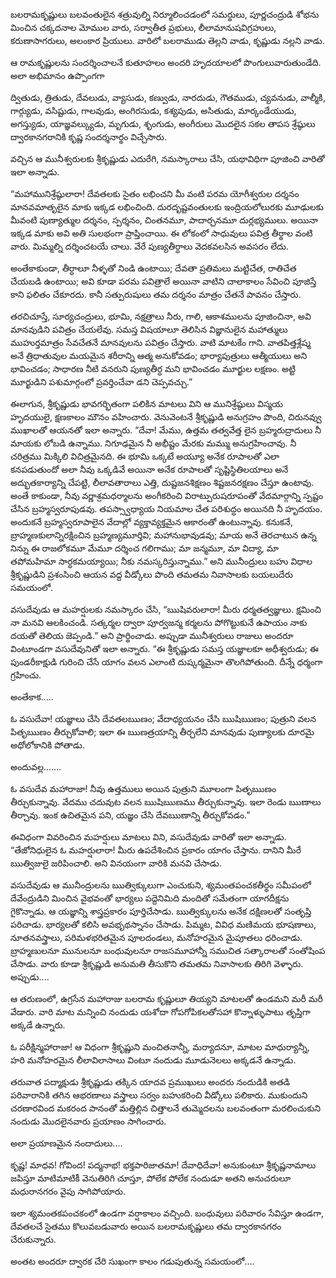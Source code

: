 ﻿బలరామకృష్ణులు బలవంతులైన శత్రువుల్ని నిర్మూలించడంలో సమర్థులు, పూర్ణచంద్రుడి శోభను మించిన చక్కదనాల మోముల వారు, సర్వాతీత ప్రభులు, లీలామానుషవిగ్రహులు, కరుణాసాగరులు, అలంకార ప్రియులు. వారిలో బలరాముడు తెల్లని వాడు, కృష్ణుడు నల్లని వాడు. 

ఆ రామకృష్ణులను సందర్శించాలనే కుతూహలం అందరి హృదయాలలో పొంగులువారుతుండేది. అలా అభిమానం ఉప్పొంగగా 

ద్వితుడు, త్రితుడు, దేవలుడు, వ్యాసుడు, కణ్వుడు, నారదుడు, గౌతముడు, చ్యవనుడు, వాల్మీకి, గార్గ్యుడు, వసిష్టుడు, గాలవుడు, అంగిరసుడు, కశ్యపుడు, అసితుడు, మార్కండేయుడు, అగస్త్యుడు, యాజ్ఞవల్క్యుడు, మృగుడు, శృంగుడు, అంగీరులు మొదలైన సకల తాపస శ్రేష్ఠులు ద్వారకానగరానికి కృష్ణ సందర్శనార్థం విచ్చేసారు. 

వచ్చిన ఆ మునీశ్వరులకు శ్రీకృష్ణుడు ఎదురేగి, నమస్కారాలు చేసి, యథావిధిగా పూజించి వారితో ఇలా అన్నాడు. 

“మహామునిశ్రేష్ఠులారా! దేవతలకు సైతం లభించని మీ వంటి పరమ యోగీశ్వరుల దర్శనం మానవమాతృలైన మాకు ఇక్కడ లభించింది. దురదృష్టవంతులకు ఇంద్రియలోలురకు మూఢులకు మీవంటి పుణ్యాత్ముల దర్శనం, స్పర్శనం, చింతనమూ, పాదార్చనమూ దుర్లభ్యములు. అయినా ఇక్కడ మాకు అవి అతి సులభంగా ప్రాప్తించాయి. ఈ లోకంలో సాధువులు పవిత్ర తీర్థాల వంటి వారు. మిమ్మల్ని దర్శించటయే చాలు. వేరే పుణ్యతీర్ధాలు వెదకవలసిన అవసరం లేదు. 

అంతేకాకుండా, తీర్ధాలూ నీళ్ళతో నిండి ఉంటాయి; దేవతా ప్రతిమలు మట్టిచేత, రాతిచేత చేయబడి ఉంటాయి; అవి కూడా పరమ పవిత్రాలే అయినా వాటిని చాలాకాలం సేవించి పూజిస్తే కాని ఫలితం చేకూరదు. కానీ సత్పురుషులు తమ దర్శనం మాత్రం చేతనే పావనం చేస్తారు. 

తరచిచూస్తే, సూర్యచంద్రులు, భూమి, నక్షత్రాలు నీరు, గాలి, ఆకాశములను పూజించినా, అవి మానవుడిని పవిత్రం చేయలేవు. సమస్త విషయాలూ తెలిసిన విజ్ఞానులైన మహాత్ములు ముహుర్తమాత్రం సేవచేతనే మానవులను పవిత్రం చేస్తారు. వాటి మాటకేం గాని. వాతపిత్తశ్లేష్మ అనే త్రిధాతువుల మయమైన శరీరాన్ని ఆత్మ అనుకోవడం; భార్యాపుత్రులు ఆత్మీయులు అని భావించడం; సాధారణ నీటి వనరుని పుణ్యతీర్ధ మని భావించడం మూర్ఖుల లక్షణం. అట్టి మూర్ఖుడిని పశుమార్గంలో ప్రవర్తించేవా డని చెప్పవచ్చు.” 

ఈలాగున, శ్రీకృష్ణుడు భావగర్భితంగా పలికిన మాటలు విని ఆ మునిశ్రేష్ఠులు విస్మయ హృదయులై, క్షణకాలం మౌనం వహించారు. వెనువెంటనే శ్రీకృష్ణుడి అనుగ్రహం పొంది, చిరునవ్వు ముఖాలతో ఆయనతో ఇలా అన్నారు. “దేవా! మేము, ఉత్తమ తత్వవేత్త లైన బ్రహ్మరుద్రాదులు నీ మాయకు లోబడి ఉన్నాము. నిగూఢమైన నీ అభీష్టం మేరకు మమ్ము అనుగ్రహించావు. నీ చరిత్రము మిక్కిలి విచిత్రమైనది. ఈ భూమి ఒక్కటే అయ్యూ అనేక రూపాలతో ఎలా కనపడుతుందో అలా నీవు ఒక్కడివే అయినా అనేక రూపాలతో సృష్టిస్థితిలయాలు అనే అద్భుతకార్యాన్ని చేపట్టి, లీలావతారాలు ఎత్తి, దుష్టజనశిక్షణం శిష్టజనరక్షణం చేస్తూ ఉంటావు. అంతే కాకుండా, నీవు వర్ణాశ్రమధర్మాలను అంగీకరించి విరాట్పురుషరూపంతో వేదమార్గాన్ని స్పష్టం చేసిన బ్రహ్మస్వరూపుడవు. తపస్స్వాధ్యాయ నియమాల చేత పరిశుద్ధం అయినది నీ హృదయం. అందుకనే బ్రహ్మస్వరూపాలైన వేదాల్లో వ్యక్తావ్యక్తమైన ఆకారంతో ఉంటున్నావు. కనుకనే, బ్రాహ్మణకులాన్నిరక్షించిన బ్రహ్మణ్యమూర్తివి; మహానుభావుడవు; మాయ అనే తెరచాటున ఉన్న నిన్ను ఈ రాజలోకమూ మేమూ దర్శించ గలిగాము; మా జన్మమూ, మా విద్యా, మా తపోమహిమా సార్ధకమయ్యాయి; నీకు నమస్కరిస్తున్నాము.” అని మునీంద్రులు బహు విధాల శ్రీకృష్ణుడిని ప్రశంసించి ఆయన వద్ద వీడ్కోలు పొంది తమతమ నివాసాలకు బయలుదేరు సమయంలో. 

వసుదేవుడు ఆ మహర్షులకు నమస్కారం చేసి, “ఋషివరులారా! మీరు ధర్మతత్వజ్ఞులు. క్షమించి నా మనవి ఆలకించండి. సత్కర్మల ద్వారా పూర్వజన్మ కర్మలను పోగొట్టుకునే ఉపాయం నాకు దయతో తెలియ జెప్పండి.” అని ప్రార్థించాడు. అప్పుడా మునీశ్వరులు రాజులు అందరూ వింటూండగా వసుదేవునితో ఇలా అన్నారు. “ఈ శ్రీకృష్ణుడు సమస్త యజ్ఞాలకూ అధీశ్వరుడు; ఈ పుండరీకాక్షుడి గురించి చేసే యాగం వలన ఎలాంటి దుష్కర్మమైనా తొలగిపోతుంది. దీన్నే ధర్మంగా గ్రహించు. 

అంతేకాక..... 

ఓ వసుదేవా! యజ్ఞాలు చేసి దేవతలఋణం; వేదాధ్యయనం చేసి ఋషిఋణం; పుత్రుని వలన పితృఋణం తీర్చుకోవాలి; ఇలా ఈ ఋణత్రయాన్ని తీర్చలేని మానవుడు పుణ్యాలకు దూరమై అధోలోకానికి పోతాడు. 

అందువల్ల……. 

ఓ వసుదేవ మహారాజా! నీవు ఉత్తములు అయిన పుత్రుని మూలంగా పితృఋణం తీర్చుకున్నావు. వేదము చదువుట వలన ఋషిఋణము తీర్చుకున్నావు. ఇలా రెండు ఋణాలు తీర్చావు. ఇంక ఉచితమైన పని, యజ్ఞం చేసి దేవఋణాన్ని తీర్చుకోవడం.” 

ఈవిధంగా వివరించిన మహర్షులు మాటలు విని, వసుదేవుడు వారితో ఇలా అన్నాడు. “తేజోనిధులైన ఓ మహర్షులారా! మీరు ఉపదేశించిన ప్రకారం యాగం చేస్తాను. దానిని మీరే ఋత్విజులై జరిపించాలి. అని వినయంగా వారికి మనవి చేసాడు. 

వసుదేవుడు ఆ మునీంద్రులను ఋత్విక్కులుగా ఎంచుకుని, శ్యమంతపంచకతీర్థం సమీపంలో దేవేంద్రుడిని మించిన వైభవంతో భార్యలు పద్దెనిమిది మందితో సమేతంగా యాగదీక్షను గైకొన్నాడు. ఆ యజ్ఞాన్ని శాస్త్రప్రకారం పూర్తిచేసాడు. ఋత్విక్కులను అనేక దక్షిణలతో సంతృప్తి పరిచాడు. భార్యలతో కలిసి అవభృథస్నానం చేసాడు. పిమ్మట, వివిధ మణిమయ భూషణాలు, నూతనవస్త్రాలు, పరిమళభరితమైన పూలదండలు, మనోహరమైన మైపూతలు ధరించాడు. బ్రాహ్మణులనూ మునులనూ బంధువులనూ రాజసమూహాన్నీ సముచిత సత్కారాలతో సంతోషింప చేసాడు. వారు కూడా శ్రీకృష్ణుడి అనుమతి తీసుకొని తమతమ నివాసాలకు తిరిగి వెళ్ళారు. అప్పుడు.... 

ఆ తరుణంలో, ఉగ్రసేన మహారాజు బలరామ కృష్ణులూ తియ్యని మాటలతో ఉండమని మరీ మరీ వేడారు. వారి మాట మన్నించి నందుడు యశోదా గోపగోపికలతోసహా కొన్నాళ్ళుపాటు తృప్తిగా అక్కడే ఉన్నారు. 

ఓ పరీక్షిన్మహారాజా! ఆ విధంగా శ్రీకృష్ణుని మంచితనాన్నీ, మర్యాదనూ, మాటల మాధుర్యాన్నీ, హరి మనోహరమైన లీలావిలాసాలు వింటూ నందుడు మూడునెలలు అక్కడనే ఉన్నాడు. 

తరువాత పద్మాక్షుడు శ్రీకృష్ణుడు తక్కిన యాదవ ప్రముఖులు అందరు నందుడికి అతడి పరివారానికి తగిన ఆభరణాలు వస్త్రాలు సర్వం బహుకరించి వీడ్కోలు పలికారు. ముకుందుని చరణారవింద మకరంద పానంతో మత్తిల్లిన చిత్తాలనే తుమ్మెదలను బలవంతంగా మరలించుకుని నందుడు మొదలైనవారు ప్రయాణం సాగించారు. 

అలా ప్రయాణమైన నందాదులు.... 

కృష్ణ! మాధవ! గోవింద! పద్మనాభ! భక్తపారిజాతమా! దేవాధిదేవా! అనుకుంటూ శ్రీకృష్ణనామాలు జపిస్తూ మాటిమాటికీ వెనుతిరిగి చూస్తూ, పోలేక పోలేక నందుడూ అతని అనుచరులూ మధురానగరం వైపు సాగిపోయారు. 

ఇలా శ్యమంతకపంచకంలో ఉండగా వర్షాకాలం వచ్చింది. బంధువులు పరివారం సేవిస్తూ ఉండగా, దేవతలచే సైతము కొలువబడువారు అయిన బలరామకృష్ణులు తమ ద్వారకానగరం చేరుకున్నారు. 

అంతట అందరూ ద్వారక చేరి సుఖంగా కాలం గడుపుతున్న సమయంలో.... 

